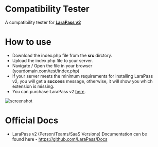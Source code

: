 # Compatibility Tester
A compatibility tester for [**LaraPass v2**](https://larapass.net)

# How to use
+ Download the index.php file from the **src** dirctory.
+ Upload the index.php file to your server.
+ Navigate / Open the file in your browser (yourdomain.com/test/index.php)
+ If your server meets the minimum requirements for installing LaraPass v2, you will get a **success** message, otherwise, it will show you which extension is missing.
+ You can purchase LaraPass v2 [here](https://larapass.net).

![screenshot](https://larapass.net/assets/img/compatibility-tester.png)

# Official Docs
+ LaraPass v2 (Person/Teams/SaaS Versions) Documentation can be found here - https://github.com/LaraPass/Docs
